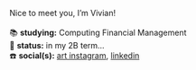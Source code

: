 Nice to meet you, I’m Vivian! <br><br>
📚 <b>studying:</b> Computing Financial Management <br>
📖 <b>status:</b> in my 2B term...<br>
☎️ <b>social(s):</b> <a href="https://www.instagram.com/xy.v.v/">art instagram</a>, <a href="https://www.linkedin.com/in/vivianvg/">linkedin</a>

<!---
yrvg/yrvg is a ✨ special ✨ repository because its `README.md` (this file) appears on your GitHub profile.
You can click the Preview link to take a look at your changes.
--->
